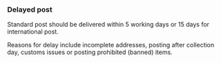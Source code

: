 ###  Delayed post

Standard post should be delivered within 5 working days or 15 days for
international post.

Reasons for delay include incomplete addresses, posting after collection day,
customs issues or posting prohibited (banned) items.

